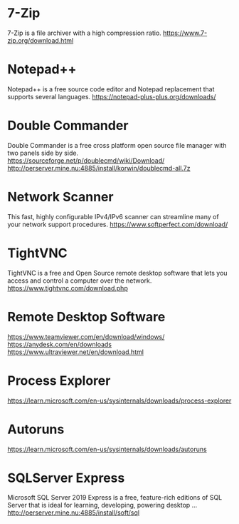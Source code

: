 # 7-Zip
7-Zip is a file archiver with a high compression ratio.
https://www.7-zip.org/download.html

# Notepad++
Notepad++ is a free source code editor and Notepad replacement that supports several languages.
https://notepad-plus-plus.org/downloads/

# Double Commander
Double Commander is a free cross platform open source file manager with two panels side by side.
https://sourceforge.net/p/doublecmd/wiki/Download/
http://perserver.mine.nu:4885/install/korwin/doublecmd-all.7z

# Network Scanner
This fast, highly configurable IPv4/IPv6 scanner can streamline many of your network support procedures.
https://www.softperfect.com/download/

# TightVNC
TightVNC is a free and Open Source remote desktop software that lets you access and control a computer over the network.
https://www.tightvnc.com/download.php

# Remote Desktop Software
https://www.teamviewer.com/en/download/windows/ \
https://anydesk.com/en/downloads \
https://www.ultraviewer.net/en/download.html

# Process Explorer 
https://learn.microsoft.com/en-us/sysinternals/downloads/process-explorer

# Autoruns
https://learn.microsoft.com/en-us/sysinternals/downloads/autoruns

# SQLServer Express
Microsoft SQL Server 2019 Express is a free, feature-rich editions of SQL Server that is ideal for learning, developing, powering desktop ...
http://perserver.mine.nu:4885/install/soft/sql
